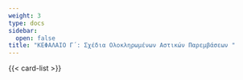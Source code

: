 ```yaml
---
weight: 3
type: docs
sidebar:
  open: false
title: "ΚΕΦΑΛΑΙΟ Γ΄: Σχέδια Ολοκληρωμένων Αστικών Παρεμβάσεων "
---
```


{{< card-list >}}
